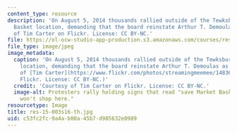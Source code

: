 ```yaml
---
content_type: resource
description: 'On August 5, 2014 thousands rallied outside of the Tewksbury Market
  Basket location, demanding that the board reinstate Arthur T. Demoulas as CEO. Courtesy
  of Tim Carter on Flickr. License: CC BY-NC.'
file: https://ol-ocw-studio-app-production.s3.amazonaws.com/courses/res-15-003-shaping-the-future-of-work-15-662x-spring-2016/c53fc2fc9a4ab00a45b7d985632e0989_res-15-003s16-th.jpg
file_type: image/jpeg
image_metadata:
  caption: 'On August 5, 2014 thousands rallied outside of the Tewksbury Market Basket
    location, demanding that the board reinstate Arthur T. Demoulas as CEO. (Courtesy
    of [Tim Carter](https://www.flickr.com/photos/streamingmeemee/14836581424/) on
    Flickr. License: CC BY-NC.)'
  credit: 'Courtesy of Tim Carter on Flickr. License: CC BY-NC.'
  image-alt: Protesters rally holding signs that read "save Market Basket" and "I
    won't shop here."
resourcetype: Image
title: res-15-003s16-th.jpg
uid: c53fc2fc-9a4a-b00a-45b7-d985632e0989
---
```

